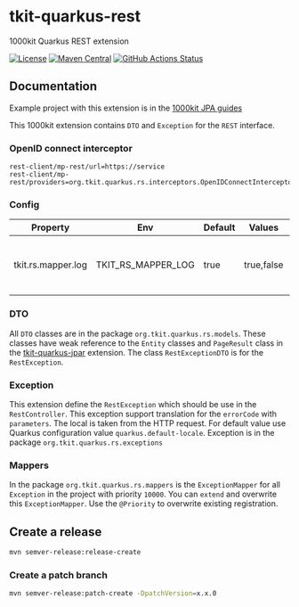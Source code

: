 # tkit-quarkus-rest

1000kit Quarkus REST extension

[![License](https://img.shields.io/badge/license-Apache--2.0-green?style=for-the-badge&logo=apache)](https://www.apache.org/licenses/LICENSE-2.0)
[![Maven Central](https://img.shields.io/maven-central/v/org.tkit.quarkus/tkit-quarkus-rest?logo=java&style=for-the-badge)](https://maven-badges.herokuapp.com/maven-central/org.tkit.quarkus/tkit-quarkus-rest)
[![GitHub Actions Status](<https://img.shields.io/github/workflow/status/1000kit/tkit-quarkus-rest/build?logo=GitHub&style=for-the-badge>)](https://github.com/1000kit/tkit-quarkus-rest/actions/workflows/build.yml)

## Documentation

Example project with this extension is in the [1000kit JPA guides](https://1000kit.gitlab.io/guides/docs/quarkus/quarkus-jpa-project/)

This 1000kit extension contains `DTO` and `Exception` for the `REST` interface.

### OpenID connect interceptor

```properties
rest-client/mp-rest/url=https://service
rest-client/mp-rest/providers=org.tkit.quarkus.rs.interceptors.OpenIDConnectInterceptor
```
### Config

| Property | Env | Default | Values | Description |
| ------------- | ------------- | ------------- | ------------- | ------------- |
| tkit.rs.mapper.log | TKIT_RS_MAPPER_LOG | true | true,false | Disable or enable log in the exception mapper | 

### DTO

All `DTO` classes are in the package `org.tkit.quarkus.rs.models`. These classes have weak reference to the
`Entity` classes and `PageResult` class in the [tkit-quarkus-jpar]() extension.
The class `RestExceptionDTO` is for the `RestException`.

### Exception

This extension define the `RestException` which should be use in the `RestController`. This exception support 
translation for the `errorCode` with `parameters`. The local is taken from the HTTP request. For default value use
Quarkus configuration value `quarkus.default-locale`. 
Exception is in the package `org.tkit.quarkus.rs.exceptions`

### Mappers

In the package `org.tkit.quarkus.rs.mappers` is the `ExceptionMapper` for all `Exception` in the project with priority `10000`.
You can `extend` and overwrite this `ExceptionMapper`. Use the `@Priority` to overwrite existing registration.

## Create a release

```bash
mvn semver-release:release-create
```

### Create a patch branch
```bash
mvn semver-release:patch-create -DpatchVersion=x.x.0
```
